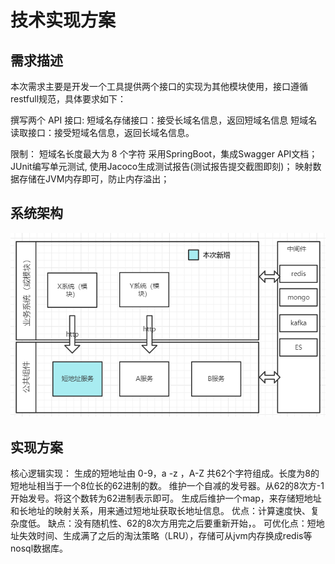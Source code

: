 技术实现方案
==

需求描述
--
本次需求主要是开发一个工具提供两个接口的实现为其他模块使用，接口遵循restfull规范，具体要求如下：

撰写两个 API 接口:
短域名存储接口：接受长域名信息，返回短域名信息
短域名读取接口：接受短域名信息，返回长域名信息。

限制：
短域名长度最大为 8 个字符
采用SpringBoot，集成Swagger API文档；
JUnit编写单元测试, 使用Jacoco生成测试报告(测试报告提交截图即刻)；
映射数据存储在JVM内存即可，防止内存溢出；

系统架构
--
![img.png](系统架构.png)

实现方案
--
核心逻辑实现：
生成的短地址由 0-9，a -z ，A-Z 共62个字符组成。长度为8的短地址相当于一个8位长的62进制的数。
维护一个自减的发号器。从62的8次方-1开始发号。将这个数转为62进制表示即可。
生成后维护一个map，来存储短地址和长地址的映射关系，用来通过短地址获取长地址信息。
优点：计算速度快、复杂度低。
缺点：没有随机性、62的8次方用完之后要重新开始，。
可优化点：短地址失效时间、生成满了之后的淘汰策略（LRU），存储可从jvm内存换成redis等nosql数据库。
